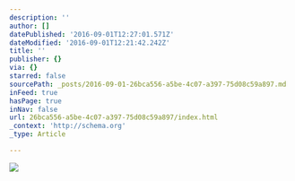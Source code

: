 ```yaml
---
description: ''
author: []
datePublished: '2016-09-01T12:27:01.571Z'
dateModified: '2016-09-01T12:21:42.242Z'
title: ''
publisher: {}
via: {}
starred: false
sourcePath: _posts/2016-09-01-26bca556-a5be-4c07-a397-75d08c59a897.md
inFeed: true
hasPage: true
inNav: false
url: 26bca556-a5be-4c07-a397-75d08c59a897/index.html
_context: 'http://schema.org'
_type: Article

---
```

![](https://the-grid-user-content.s3-us-west-2.amazonaws.com/2e3a07a1-7686-4e06-b35e-f4a412210cbc.jpg)